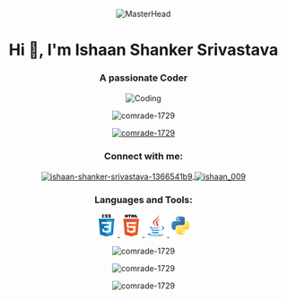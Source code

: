 <!-- Master Head Image -->
<p align="center">
  <img src="https://encrypted-tbn0.gstatic.com/images?q=tbn:ANd9GcTfprWjDuvPpYZhsrZknF_WeBZlMamSFM87yw&s" alt="MasterHead">
</p>

<!-- Main Title and Subtitle -->
<h1 align="center">Hi 👋, I'm Ishaan Shanker Srivastava</h1>
<h3 align="center">A passionate Coder</h3>

<!-- Right-Side Image -->
<p align="center">
  <img align="center" alt="Coding" width="400" src="https://media4.giphy.com/media/v1.Y2lkPTc5MGI3NjExeHYxbGJtbXl1YnRxcjB1eDkwZDNzbzR1ZWNlbWZ1MmJscTlqZ3pncCZlcD12MV9pbnRlcm5hbF9naWZfYnlfaWQmY3Q9Zw/ve43TyDQ3B4me7d22z/giphy.webp">
</p>

<!-- Profile View Count -->
<p align="center"> 
  <img src="https://komarev.com/ghpvc/?username=comrade-1729&label=Profile%20views&color=0e75b6&style=flat" alt="comrade-1729" /> 
</p>

<!-- GitHub Trophies -->
<p align="center"> 
  <a href="https://github.com/ryo-ma/github-profile-trophy">
    <img src="https://github-profile-trophy.vercel.app/?username=comrade-1729&theme=onedark" alt="comrade-1729" />
  </a> 
</p>

<!-- Connect With Me Section -->
<h3 align="center">Connect with me:</h3>
<p align="center">
  <a href="https://linkedin.com/in/ishaan-shanker-srivastava-1366541b9" target="blank">
    <img align="center" src="https://raw.githubusercontent.com/rahuldkjain/github-profile-readme-generator/master/src/images/icons/Social/linked-in-alt.svg" alt="ishaan-shanker-srivastava-1366541b9" height="30" width="40" />
  </a>
  <a href="https://www.leetcode.com/ishaan_009" target="blank">
    <img align="center" src="https://raw.githubusercontent.com/rahuldkjain/github-profile-readme-generator/master/src/images/icons/Social/leet-code.svg" alt="ishaan_009" height="30" width="40" />
  </a>
</p>

<!-- Languages and Tools Section -->
<h3 align="center">Languages and Tools:</h3>
<p align="center"> 
  <a href="https://www.w3schools.com/css/" target="_blank" rel="noreferrer"> 
    <img src="https://raw.githubusercontent.com/devicons/devicon/master/icons/css3/css3-original-wordmark.svg" alt="css3" width="40" height="40"/> 
  </a> 
  <a href="https://www.w3.org/html/" target="_blank" rel="noreferrer"> 
    <img src="https://raw.githubusercontent.com/devicons/devicon/master/icons/html5/html5-original-wordmark.svg" alt="html5" width="40" height="40"/> 
  </a> 
  <a href="https://www.java.com" target="_blank" rel="noreferrer"> 
    <img src="https://raw.githubusercontent.com/devicons/devicon/master/icons/java/java-original.svg" alt="java" width="40" height="40"/> 
  </a> 
  <a href="https://www.python.org" target="_blank" rel="noreferrer"> 
    <img src="https://raw.githubusercontent.com/devicons/devicon/master/icons/python/python-original.svg" alt="python" width="40" height="40"/> 
  </a> 
</p>

<!-- GitHub Stats Section -->
<p align="center">
  <img src="https://github-readme-stats.vercel.app/api/top-langs?username=comrade-1729&show_icons=true&locale=en&layout=compact&theme=onedark" alt="comrade-1729" />
</p>

<p align="center">
  <img src="https://github-readme-stats.vercel.app/api?username=comrade-1729&show_icons=true&locale=en&theme=onedark" alt="comrade-1729" />
</p>

<p align="center">
  <img src="https://github-readme-streak-stats.herokuapp.com/?user=comrade-1729&theme=onedark" alt="comrade-1729" />
</p>
